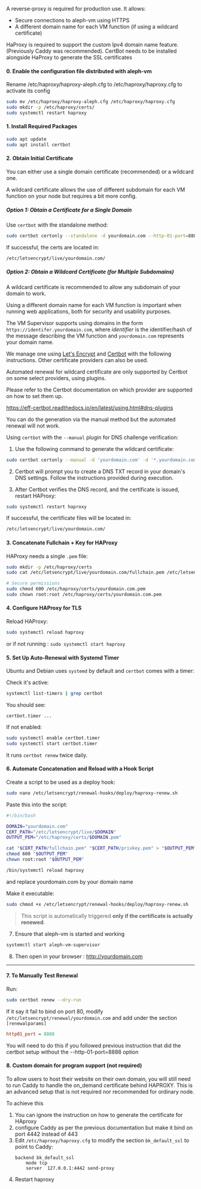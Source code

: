 [//]: # (## Instructions Certbot + HAProxy to be included in installation doc)

A reverse-proxy is required for production use. It allows:

- Secure connections to aleph-vm using HTTPS
- A different domain name for each VM function (if using a wildcard certificate)

HaProxy is required to support the custom Ipv4 domain name feature. (Previously Caddy was recommended).
CertBot needs to be installed alongside HaProxy to generate the SSL certificates

#### 0. **Enable the configuration file distributed with aleph-vm**

Rename /etc/haproxy/haproxy-aleph.cfg to /etc/haproxy/haproxy.cfg to activate its config

```bash
sudo mv /etc/haproxy/haproxy-aleph.cfg /etc/haproxy/haproxy.cfg
sudo mkdir -p /etc/haproxy/certs/
sudo systemctl restart haproxy
```

#### 1. **Install Required Packages**

```bash
sudo apt update
sudo apt install certbot
```

#### 2. **Obtain Initial Certificate**

You can either use a single domain certificate (recommended) or a wildcard one.

A wildcard certificate allows the use of different subdomain for each VM function on your node but requires a bit more
config.

##### Option 1: Obtain a Certificate for a Single Domain

Use `certbot` with the standalone method:

```bash
sudo certbot certonly --standalone -d yourdomain.com --http-01-port=8888
```

If successful, the certs are located in:

```bash
/etc/letsencrypt/live/yourdomain.com/
```

##### Option 2: Obtain a Wildcard Certificate (for Multiple Subdomains)

A wildcard certificate is recommended to allow any subdomain of your domain to work.

Using a different domain name for each VM function is important when running web applications,
both for security and usability purposes.

The VM Supervisor supports using domains in the form `https://identifer.yourdomain.com`, where
_identifier_ is the identifier/hash of the message describing the VM function and `yourdomain.com`
represents your domain name.

We manage one using [Let's Encrypt](https://letsencrypt.org/) and
[Certbot](https://certbot.eff.org/) with the following instructions. Other certificate providers can also be used.

Automated renewal for wildcard certificate are only supported by Certbot
on some select providers, using plugins.

Please refer to the Certbot documentation on which provider are supported on how to set them up.

https://eff-certbot.readthedocs.io/en/latest/using.html#dns-plugins

You can do the generation via the manual method but the automated renewal will not work.

Using `certbot` with the `--manual` plugin for DNS challenge verification:

1. Use the following command to generate the wildcard certificate:

```bash
sudo certbot certonly --manual -d 'yourdomain.com' -d '*.yourdomain.com' --preferred-challenges dns --agree-tos --email your-email@example.com
```

2. Certbot will prompt you to create a DNS TXT record in your domain's DNS settings. Follow the instructions provided
   during execution.

4. After Certbot verifies the DNS record, and the certificate is issued, restart HAProxy:

```bash
sudo systemctl restart haproxy
```

If successful, the certificate files will be located in:

```bash
/etc/letsencrypt/live/yourdomain.com/
```

#### 3. **Concatenate Fullchain + Key for HAProxy**

HAProxy needs a single `.pem` file:

```bash
sudo mkdir -p /etc/haproxy/certs
sudo cat /etc/letsencrypt/live/yourdomain.com/fullchain.pem /etc/letsencrypt/live/yourdomain.com/privkey.pem | sudo tee /etc/haproxy/certs/yourdomain.com.pem > /dev/null

# Secure permissions
sudo chmod 600 /etc/haproxy/certs/yourdomain.com.pem
sudo chown root:root /etc/haproxy/certs/yourdomain.com.pem
```

#### 4. **Configure HAProxy for TLS**

Reload HAProxy:

```bash
sudo systemctl reload haproxy
```

or if not running : `sudo systemctl start haproxy`

#### 5. **Set Up Auto-Renewal with Systemd Timer**

Ubuntu and Debian uses `systemd` by default and `certbot` comes with a timer:

Check it's active:

```bash
systemctl list-timers | grep certbot
```

You should see:

```
certbot.timer ...
```

If not enabled:

```bash
sudo systemctl enable certbot.timer
sudo systemctl start certbot.timer
```

It runs `certbot renew` twice daily.

#### 6. **Automate Concatenation and Reload with a Hook Script**

Create a script to be used as a deploy hook:

```bash
sudo nano /etc/letsencrypt/renewal-hooks/deploy/haproxy-renew.sh
```

Paste this into the script:

```bash
#!/bin/bash

DOMAIN="yourdomain.com"
CERT_PATH="/etc/letsencrypt/live/$DOMAIN"
OUTPUT_PEM="/etc/haproxy/certs/$DOMAIN.pem"

cat "$CERT_PATH/fullchain.pem" "$CERT_PATH/privkey.pem" > "$OUTPUT_PEM"
chmod 600 "$OUTPUT_PEM"
chown root:root "$OUTPUT_PEM"

/bin/systemctl reload haproxy
```

and replace yourdomain.com by your domain name

Make it executable:

```bash
sudo chmod +x /etc/letsencrypt/renewal-hooks/deploy/haproxy-renew.sh
```

> This script is automatically triggered **only if the certificate is actually renewed**.

7. Ensure that aleph-vm is started and working

```bash
systemctl start aleph-vm-supervisor
```

8. Then open in your browser : http://yourdomain.com
---

#### 7. To Manually Test Renewal

Run:

```bash
sudo certbot renew --dry-run
```

If it say it fail to bind on port 80, modify `/etc/letsencrypt/renewal/yourdomain.com`
and add under the section `[renewalparams]`

```ini
http01_port = 8888
```

You will need to do this if you followed previous instruction that did the certbot setup without the --http-01-port=8888
option

#### 8. Custom domain for program support (not required)

To allow users to host their website on their own domain, you will still need to run Caddy to handle the on_demand
certificate behind HAPROXY. This is an advanced setup that is not required nor recommended for ordinary node.

To achieve this

1. You can ignore the instruction on how to generate the certificate for HAproxy
2. configure Caddy as per the previous documentation but make it bind on port 4442 instead of 443
3. Edit `/etc/haproxy/haproxy.cfg` to modify the section `bk_default_ssl` to point to Caddy:
    ```haproxy
    backend bk_default_ssl
        mode tcp
        server  127.0.0.1:4442 send-proxy
    ```
4. Restart haproxy

